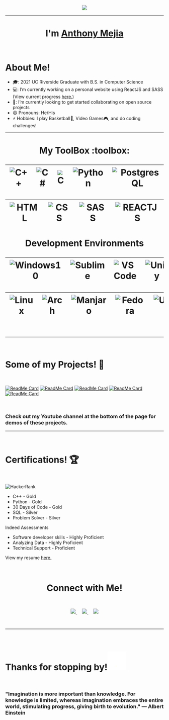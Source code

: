 <p align="center">
  <img src="https://content.instructables.com/ORIG/FNF/7PUG/IRAVYHIC/FNF7PUGIRAVYHIC.jpg?auto=webp&frame=1&width=1024&fit=bounds&md=060c25d3f1bceaa6d309292040645220" height="215"/>
</p>
<hr>
<h1 align="center">I'm <a href="https://github.com/AnthonyMejia0">Anthony Mejia<a></h1>
<Br>
<h1>About Me!</h1>

- 🎓: 2021 UC Riverside Graduate with B.S. in Computer Science
- 💻: I’m currently working on a personal website using ReactJS and SASS (View current progress [here.](https://anthonymejia.me/))
- 👯: I’m currently looking to get started collaborating on open source projects
- 😄  Pronouns: He/His
- ⚡  Hobbies: I play Basketball🏀, Video Games🎮, and do coding challenges!


<hr>
<h1 align="center">
My ToolBox :toolbox:

![C++](https://img.shields.io/badge/C%2B%2B-00599C?style=for-the-badge&logo=c%2B%2B&logoColor=white) | ![C#](https://img.shields.io/badge/C%23-239120?style=for-the-badge&logo=c-sharp&logoColor=white) | ![C](https://img.shields.io/badge/C-00599C?style=for-the-badge&logo=c&logoColor=white) | ![Python](https://img.shields.io/badge/Python-FFD43B?style=for-the-badge&logo=python&logoColor=darkgreen) | ![PostgresQL](https://img.shields.io/badge/PostgreSQL-316192?style=for-the-badge&logo=postgresql&logoColor=white) 
|---|---|---|---|---|
  
![HTML](https://img.shields.io/badge/HTML5-E34F26?style=for-the-badge&logo=html5&logoColor=white) | ![CSS](https://img.shields.io/badge/CSS3-1572B6?style=for-the-badge&logo=css3&logoColor=white) | ![SASS](https://img.shields.io/badge/Sass-CC6699?style=for-the-badge&logo=sass&logoColor=white) | ![REACTJS](https://img.shields.io/badge/React-20232A?style=for-the-badge&logo=react&logoColor=61DAFB)
|---|---|---|---|
  
</h1>
  
<h1 align="center">
  Development Environments
  
  ![Windows10](https://img.shields.io/badge/Windows-0078D6?style=for-the-badge&logo=windows&logoColor=white) | ![Sublime](https://img.shields.io/badge/sublime_text-%23575757.svg?&style=for-the-badge&logo=sublime-text&logoColor=important) | ![VS Code](https://img.shields.io/badge/Visual_Studio_Code-0078D4?style=for-the-badge&logo=visual%20studio%20code&logoColor=white) | ![Unity](https://img.shields.io/badge/Unity-100000?style=for-the-badge&logo=unity&logoColor=white) | ![Raspberry Pi](https://img.shields.io/badge/Raspberry%20Pi-A22846?style=for-the-badge&logo=Raspberry%20Pi&logoColor=white)
|---|---|---|---|---|
  
![Linux](https://img.shields.io/badge/Linux-FCC624?style=for-the-badge&logo=linux&logoColor=black) | ![Arch](https://img.shields.io/badge/Arch_Linux-1793D1?style=for-the-badge&logo=arch-linux&logoColor=white) | ![Manjaro](https://img.shields.io/badge/manjaro-35BF5C?style=for-the-badge&logo=manjaro&logoColor=white) | ![Fedora](https://img.shields.io/badge/Fedora-294172?style=for-the-badge&logo=fedora&logoColor=white) | ![Ubuntu](https://img.shields.io/badge/Ubuntu-E95420?style=for-the-badge&logo=ubuntu&logoColor=white) | ![CentOS](https://img.shields.io/badge/Cent%20OS-262577?style=for-the-badge&logo=CentOS&logoColor=white)
|---|---|---|---|---|---|
</h1>

<Br>
<hr>
<Br>
<h1>Some of my Projects! 🎨</h1>
<Br>
  
[![ReadMe Card](https://github-readme-stats.vercel.app/api/pin/?username=AnthonyMejia0&repo=CS120B-SnakeGame)](https://github.com/AnthonyMejia0/CS120B-SnakeGame)
[![ReadMe Card](https://github-readme-stats.vercel.app/api/pin/?username=AnthonyMejia0&repo=CS122A-Final-Project)](https://github.com/AnthonyMejia0/CS122A-Final-Project)
[![ReadMe Card](https://github-readme-stats.vercel.app/api/pin/?username=AnthonyMejia0&repo=CS166-Final-Project)](https://github.com/AnthonyMejia0/CS166-Final-Project)
[![ReadMe Card](https://github-readme-stats.vercel.app/api/pin/?username=AnthonyMejia0&repo=React-Portfolio)](https://github.com/AnthonyMejia0/React-Portfolio)
[![ReadMe Card](https://github-readme-stats.vercel.app/api/pin/?username=AnthonyMejia0&repo=CS170-ML-Project)](https://github.com/AnthonyMejia0/CS170-ML-Project)

<Br>
<h3> Check out my Youtube channel at the bottom of the page for demos of these projects. </h3>
<hr>
<Br>
<h1>Certifications! 🏆</h1>
<Br>
  
![HackerRank](https://img.shields.io/badge/-Hackerrank-2EC866?style=for-the-badge&logo=HackerRank&logoColor=white)
  * C++ - Gold
  * Python - Gold
  * 30 Days of Code - Gold
  * SQL - Silver
  * Problem Solver - Silver
  
Indeed Assessments
  * Software developer skills - Highly Proficient
  * Analyzing Data - Highly Proficient
  * Technical Support - Proficient
  
View my resume [here.](https://drive.google.com/file/d/1jheYxHuideWXjsCUYim_go7ricHuPu49/view?usp=sharing)
  
<Br>
<h1 align="center">Connect with Me!</h1>
<Br>
<p align="center">
<a href="https://www.linkedin.com/in/anthony-mejia-84169b172" target="blank">
  <img src="https://img.shields.io/badge/LinkedIn-0077B5?style=for-the-badge&logo=linkedin&logoColor=white" />
</a> &nbsp;&nbsp;&nbsp;  
<a href="mailto:mejia.anthony96@gmail.com" target="blank">
  <img src="https://img.shields.io/badge/Gmail-D14836?style=for-the-badge&logo=gmail&logoColor=white" />
</a> &nbsp;&nbsp;&nbsp;       
<a href="https://www.youtube.com/channel/UCqfTZe21vlUhOUqeR59bxcQ" target="blank">
  <img src="https://img.shields.io/badge/YouTube-FF0000?style=for-the-badge&logo=youtube&logoColor=white" />
</a>
</p>
  
 
<Br>
<hr>
<Br>
<h1>Thanks for stopping by!<img src="https://github.com/Kathryn-Jie/Kathryn-Jie/blob/main/wave.gif" width="60px"/></h1>
<Br>
  
<h3>
    "Imagination is more important than knowledge. For knowledge is limited, whereas imagination embraces the entire world, stimulating progress, giving birth to evolution."
    — Albert Einstein
</h3>

